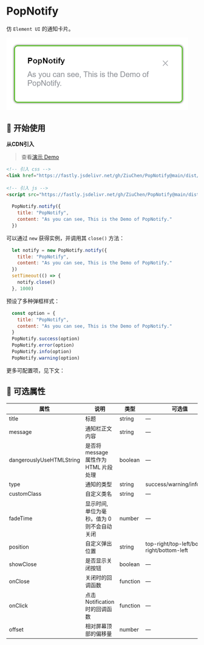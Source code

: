 # PopNotify

仿 `Element UI` 的通知卡片。

![image](image.png)

## 🚀 开始使用

**从CDN引入**

> 查看[演示 Demo](https://ziuchen.github.io/PopNotify/demo/Demo.html)

```html
<!-- 引入 css -->
<link href="https://fastly.jsdelivr.net/gh/ZiuChen/PopNotify@main/dist/PopNotify.min.css" rel="stylesheet">

<!-- 引入 js -->
<script src="https://fastly.jsdelivr.net/gh/ZiuChen/PopNotify@main/dist/PopNotify.min.js"></script>
```

```js
  PopNotify.notify({
    title: "PopNotify",
    content: "As you can see, This is the Demo of PopNotify."
  })
```

可以通过 `new` 获得实例，并调用其 `close()` 方法：

```js
  let notify = new PopNotify.notify({
    title: "PopNotify",
    content: "As you can see, This is the Demo of PopNotify."
  })
  setTimeout(() => {
    notify.close()
  }, 1000)
```

预设了多种弹框样式：

```js
  const option = {
    title: "PopNotify",
    content: "As you can see, This is the Demo of PopNotify."
  }
  PopNotify.success(option)
  PopNotify.error(option)
  PopNotify.info(option)
  PopNotify.warning(option)
```

更多可配置项，见下文：

## 📌 可选属性

| 属性                     | 说明                                        | 类型     | 可选值                                      | 默认值             |
| ------------------------ | ------------------------------------------- | -------- | ------------------------------------------- | ------------------ |
| title                    | 标题                                        | string   | —                                           | —                  |
| message                  | 通知栏正文内容                              | string   | —                                           | —                  |
| dangerouslyUseHTMLString | 是否将 message 属性作为 HTML 片段处理       | boolean  | —                                           | false              |
| type                     | 通知的类型                                  | string   | success/warning/info/error                  | —                  |
| customClass              | 自定义类名                                  | string   | —                                           | —                  |
| fadeTime                 | 显示时间, 单位为毫秒。值为 0 则不会自动关闭 | number   | —                                           | 4500               |
| position                 | 自定义弹出位置                              | string   | top-right/top-left/bottom-right/bottom-left | top-right          |
| showClose                | 是否显示关闭按钮                            | boolean  | —                                           | true               |
| onClose                  | 关闭时的回调函数                            | function | —                                           | —                  |
| onClick                  | 点击 Notification 时的回调函数              | function | —                                           | ()=>{this.close()} |
| offset                   | 相对屏幕顶部的偏移量                        | number   | —                                           | 0                  |

